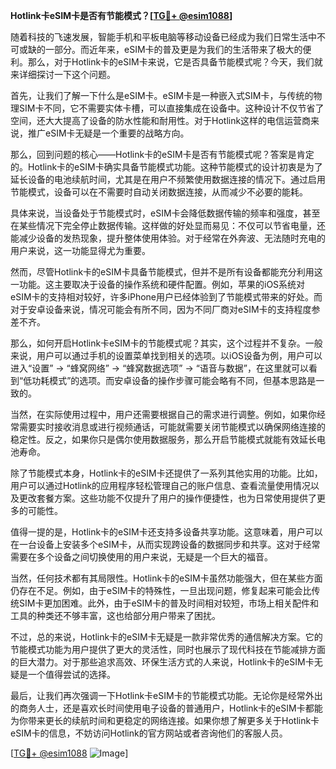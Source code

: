 **Hotlink卡eSIM卡是否有节能模式？[[TG💪+ @esim1088](https://t.me/s/esim1088)]**

随着科技的飞速发展，智能手机和平板电脑等移动设备已经成为我们日常生活中不可或缺的一部分。而近年来，eSIM卡的普及更是为我们的生活带来了极大的便利。那么，对于Hotlink卡的eSIM卡来说，它是否具备节能模式呢？今天，我们就来详细探讨一下这个问题。

首先，让我们了解一下什么是eSIM卡。eSIM卡是一种嵌入式SIM卡，与传统的物理SIM卡不同，它不需要实体卡槽，可以直接集成在设备中。这种设计不仅节省了空间，还大大提高了设备的防水性能和耐用性。对于Hotlink这样的电信运营商来说，推广eSIM卡无疑是一个重要的战略方向。

那么，回到问题的核心——Hotlink卡的eSIM卡是否有节能模式呢？答案是肯定的。Hotlink卡的eSIM卡确实具备节能模式功能。这种节能模式的设计初衷是为了延长设备的电池续航时间，尤其是在用户不频繁使用数据连接的情况下。通过启用节能模式，设备可以在不需要时自动关闭数据连接，从而减少不必要的能耗。

具体来说，当设备处于节能模式时，eSIM卡会降低数据传输的频率和强度，甚至在某些情况下完全停止数据传输。这样做的好处显而易见：不仅可以节省电量，还能减少设备的发热现象，提升整体使用体验。对于经常在外奔波、无法随时充电的用户来说，这一功能显得尤为重要。

然而，尽管Hotlink卡的eSIM卡具备节能模式，但并不是所有设备都能充分利用这一功能。这主要取决于设备的操作系统和硬件配置。例如，苹果的iOS系统对eSIM卡的支持相对较好，许多iPhone用户已经体验到了节能模式带来的好处。而对于安卓设备来说，情况可能会有所不同，因为不同厂商对eSIM卡的支持程度参差不齐。

那么，如何开启Hotlink卡eSIM卡的节能模式呢？其实，这个过程并不复杂。一般来说，用户可以通过手机的设置菜单找到相关的选项。以iOS设备为例，用户可以进入“设置” -> “蜂窝网络” -> “蜂窝数据选项” -> “语音与数据”，在这里就可以看到“低功耗模式”的选项。而安卓设备的操作步骤可能会略有不同，但基本思路是一致的。

当然，在实际使用过程中，用户还需要根据自己的需求进行调整。例如，如果你经常需要实时接收消息或进行视频通话，可能就需要关闭节能模式以确保网络连接的稳定性。反之，如果你只是偶尔使用数据服务，那么开启节能模式就能有效延长电池寿命。

除了节能模式本身，Hotlink卡的eSIM卡还提供了一系列其他实用的功能。比如，用户可以通过Hotlink的应用程序轻松管理自己的账户信息、查看流量使用情况以及更改套餐方案。这些功能不仅提升了用户的操作便捷性，也为日常使用提供了更多的可能性。

值得一提的是，Hotlink卡的eSIM卡还支持多设备共享功能。这意味着，用户可以在一台设备上安装多个eSIM卡，从而实现跨设备的数据同步和共享。这对于经常需要在多个设备之间切换使用的用户来说，无疑是一个巨大的福音。

当然，任何技术都有其局限性。Hotlink卡的eSIM卡虽然功能强大，但在某些方面仍存在不足。例如，由于eSIM卡的特殊性，一旦出现问题，修复起来可能会比传统SIM卡更加困难。此外，由于eSIM卡的普及时间相对较短，市场上相关配件和工具的种类还不够丰富，这也给部分用户带来了困扰。

不过，总的来说，Hotlink卡的eSIM卡无疑是一款非常优秀的通信解决方案。它的节能模式功能为用户提供了更大的灵活性，同时也展示了现代科技在节能减排方面的巨大潜力。对于那些追求高效、环保生活方式的人来说，Hotlink卡的eSIM卡无疑是一个值得尝试的选择。

最后，让我们再次强调一下Hotlink卡eSIM卡的节能模式功能。无论你是经常外出的商务人士，还是喜欢长时间使用电子设备的普通用户，Hotlink卡的eSIM卡都能为你带来更长的续航时间和更稳定的网络连接。如果你想了解更多关于Hotlink卡eSIM卡的信息，不妨访问Hotlink的官方网站或者咨询他们的客服人员。

[[TG💪+ @esim1088](https://t.me/s/esim1088) ![Image](https://i.postimg.cc/4NQfJmqS/Snipaste-2025-05-13-00-14-12.png)]